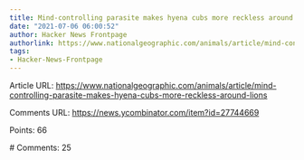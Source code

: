 ```yaml
---
title: Mind-controlling parasite makes hyena cubs more reckless around lions
date: "2021-07-06 06:00:52"
author: Hacker News Frontpage
authorlink: https://www.nationalgeographic.com/animals/article/mind-controlling-parasite-makes-hyena-cubs-more-reckless-around-lions
tags:
- Hacker-News-Frontpage
---
```


<p>Article URL: <a href="https://www.nationalgeographic.com/animals/article/mind-controlling-parasite-makes-hyena-cubs-more-reckless-around-lions">https://www.nationalgeographic.com/animals/article/mind-controlling-parasite-makes-hyena-cubs-more-reckless-around-lions</a></p>
<p>Comments URL: <a href="https://news.ycombinator.com/item?id=27744669">https://news.ycombinator.com/item?id=27744669</a></p>
<p>Points: 66</p>
<p># Comments: 25</p>
